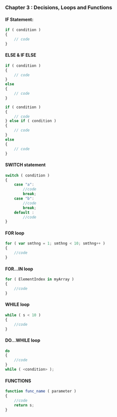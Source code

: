 ### Chapter 3 : Decisions, Loops and Functions

#### IF Statement:
```JavaScript
if ( condition )
{
	// code
}
```

#### ELSE & IF ELSE
```JavaScript
if ( condition )
{
	// code
}
else
{
	// code
}

if ( condition )
{
	// code
} else if ( condition )
{
	// code
}
else
{
	// code
}
```

#### SWITCH statement
```JavaScript
switch ( condition )
{
	case "a":
		//code
		break;
	case "b":
		//code
		break;
	default	:
		//code
}
```

#### FOR loop
```JavaScript
for ( var smthng = 1; smthng < 10; smthng++ )
{
	//code
}
```

#### FOR...IN loop
```JavaScript
for ( ElementIndex in myArray )
{
	//code
}
```

#### WHILE loop
```JavaScript
while ( s < 10 )
{
	//code
}
```

#### DO...WHILE loop
```JavaScript
do
{
	//code
}
while ( <condition> );
```

#### FUNCTIONS
```JavaScript
function func_name ( parameter )
{
	//code
	return s;
}
```
